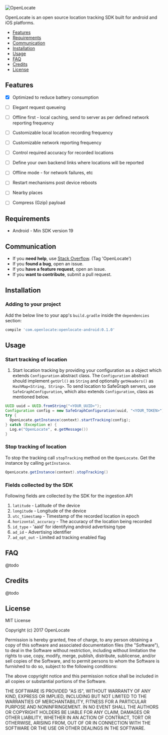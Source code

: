 
![OpenLocate](http://imageshack.com/a/img922/4800/Pihgqn.png)


OpenLocate is an open source location tracking SDK built for android and iOS platforms.  

- [Features](#features)
- [Requirements](#requirements)
- [Communication](#communication)
- [Installation](#installation)
- [Usage](#usage)
- [FAQ](#faq)
- [Credits](#credits)
- [License](#license)

## Features

- [x] Optimized to reduce battery consumption
- [ ] Elegant request queueing
- [ ] Offline first - local caching, send to server as per defined network reporting frequency 
- [ ] Customizable local location recording frequency
- [ ] Customizable network reporting frequency
- [ ] Control required accuracy for recorded locations
- [ ] Define your own backend links where locations will be reported
- [ ] Offline mode - for network failures, etc
- [ ] Restart mechanisms post device reboots
- [ ] Nearby places
- [ ] Compress (Gzip) payload


## Requirements

- Android - Min SDK version 19

## Communication

- If you **need help**, use [Stack Overflow](https://stackoverflow.com). (Tag 'OpenLocate') 
- If you **found a bug**, open an issue.
- If you **have a feature request**, open an issue.
- If you **want to contribute**, submit a pull request.

## Installation

### Adding to your project

Add the below line to your app's `build.gradle` inside the `dependencies` section:
    
```groovy
compile 'com.openlocate:openlocate-android:0.1.0'
```

## Usage

### Start tracking of location

1. Start location tracking by providing your configuration as a object which extends  `Configuration` abstract class. The `Configuration` abstract should implement `getUrl()` as `String` and optionally `getHeaders()` as `HashMap<String, String>`. To send location to SafeGraph servers, use `SafeGraphConfiguration`, which also extends `Configuration`, class as mentioned below.

```java
UUID uuid = UUID.fromString("<YOUR_UUID>");
Configuration config = new SafeGraphConfiguration(uuid, "<YOUR_TOKEN>");
try {
  OpenLocate.getInstance(context).startTracking(config);
} catch (Exception e) {
  Log.e("OpenLocate", e.getMessage())
}
```


### Stop tracking of location

To stop the tracking call `stopTracking` method on the `OpenLocate`. Get the instance by calling `getInstance`.

```java
OpenLocate.getInstance(context).stopTracking()
```

### Fields collected by the SDK

Following fields are collected by the SDK for the ingestion API

1. `latitude` - Latitude of the device
2. `longitude` - Longitude of the device
3. `utc_timestamp` - Timestamp of the recorded location in epoch
4. `horizontal_accuracy` - The accuracy of the location being recorded
5. `id_type` - 'aaid' for identifying android advertising type
6. `ad_id` - Advertising identifier
7. `ad_opt_out` - Limited ad tracking enabled flag

## FAQ

@todo

## Credits

@todo

## License

MIT License

Copyright (c) 2017 OpenLocate

Permission is hereby granted, free of charge, to any person obtaining a copy
of this software and associated documentation files (the "Software"), to deal
in the Software without restriction, including without limitation the rights
to use, copy, modify, merge, publish, distribute, sublicense, and/or sell
copies of the Software, and to permit persons to whom the Software is
furnished to do so, subject to the following conditions:

The above copyright notice and this permission notice shall be included in all
copies or substantial portions of the Software.

THE SOFTWARE IS PROVIDED "AS IS", WITHOUT WARRANTY OF ANY KIND, EXPRESS OR
IMPLIED, INCLUDING BUT NOT LIMITED TO THE WARRANTIES OF MERCHANTABILITY,
FITNESS FOR A PARTICULAR PURPOSE AND NONINFRINGEMENT. IN NO EVENT SHALL THE
AUTHORS OR COPYRIGHT HOLDERS BE LIABLE FOR ANY CLAIM, DAMAGES OR OTHER
LIABILITY, WHETHER IN AN ACTION OF CONTRACT, TORT OR OTHERWISE, ARISING FROM,
OUT OF OR IN CONNECTION WITH THE SOFTWARE OR THE USE OR OTHER DEALINGS IN THE
SOFTWARE.